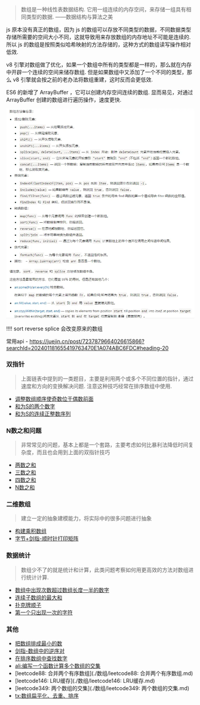 > 数组是一种线性表数据结构. 它用一组连续的内存空间，来存储一组具有相同类型的数据. ——数据结构与算法之美

js 原本没有真正的数组，因为 js 的数组可以存放不同类型的数据，不同数据类型存储所需要的空间大小不同，这就导致用来存放数组的内存地址不可能是连续的. 所以 js 的数组是按照类似哈希映射的方法存储的，这种方式的数组读写操作相对低效. 

v8 引擎对数组做了优化，如果一个数组中所有的类型都是一样的，那么就在内存中开辟一个连续的空间来储存数组. 但是如果数组中又添加了一个不同的类型，那么 v8 引擎就会按之前的老办法将数组重建，这时反而会更低效. 

ES6 的新增了 ArrayBuffer ，它可以创建内存空间连续的数组. 显而易见，对通过 ArrayBuffer 创建的数组进行遍历操作，速度更快. 

![Alt text](../images/image-5.png)

!!!! sort reverse splice 会改变原来的数组

常用api - https://juejin.cn/post/7237879664026615866?searchId=202401181655419763470E1A074ABC6FDC#heading-20

### 双指针

> 上面链表中提到的一类题目，主要是利用两个或多个不同位置的指针，通过速度和方向的变换解决问题. 注意这种技巧经常在排序数组中使用. 

- [调整数组顺序使奇数位于偶数前面](./数组/调整数组顺序使奇数位于偶数前面.md)
- [和为S的两个数字](./数组/和为S的两个数字.md)
- [和为S的连续正整数序列](./数组/和为S的连续正整数序列.md)

### N数之和问题

> 非常常见的问题，基本上都是一个套路，主要考虑如何比暴利法降低时间复杂度，而且也会用到上面的双指针技巧

- [两数之和](./数组/两数之和)
- [三数之和](./数组/三数之和)
- [四数之和](./数组/四数之和)
- [N数之和](./数组/N数之和)

### 二维数组

> 建立一定的抽象建模能力，将实际中的很多问题进行抽象

- [构建乘积数组](./数组/构建乘积数组)
- [字节+剑指-顺时针打印矩阵](./数组/字节+剑指-顺时针打印矩阵)


### 数据统计

> 数组少不了的就是统计和计算，此类问题考察如何用更高效的方法对数组进行统计计算. 

- [数组中出现次数超过数组长度一半的数字](./数组/数组中出现次数超过数组长度一半的数字.md)
- [连续子数组的最大和](./数组/连续子数组的最大和.md)
- [扑克牌顺子](./数组/扑克牌顺子.md)
- [第一个只出现一次的字符](./数组/第一个只出现一次的字符.md)


### 其他

- [把数组排成最小的数](./数组/把数组排成最小的数.md)
- [剑指-数组中的逆序对](./数组/剑指-数组中的逆序对.md)
- [在排序数组中查找数字](./数组/在排序数组中查找数字.md)
- [ali:编写一个函数计算多个数组的交集](./数组/ali:编写一个函数计算多个数组的交集.md)
- [leetcode88: 合并两个有序数组](./数组/leetcode88: 合并两个有序数组.md)
- [leetcode146: LRU缓存](./数组/leetcode146: LRU缓存.md)
- [leetcode349: 两个数组的交集](./数组/leetcode349: 两个数组的交集.md)
- [tx:数组扁平化、去重、排序](./数组/tx:数组扁平化、去重、排序.md)
